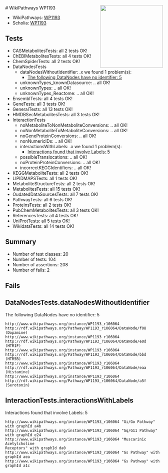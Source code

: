 <img style="float: right; width: 200px" src="https://upload.wikimedia.org/wikipedia/commons/thumb/8/83/Wplogo_with_text_500.png/640px-Wplogo_with_text_500.png" />
# WikiPathways WP1193

* WikiPathways: [WP1193](https://new.wikipathways.org/pathways/WP1193)
* Scholia: [WP1193](https://scholia.toolforge.org/wikipathways/WP1193)
## Tests
* CASMetabolitesTests: all 2 tests OK!
* ChEBIMetabolitesTests: all 4 tests OK!
* ChemSpiderTests: all 2 tests OK!
* DataNodesTests
    * dataNodesWithoutIdentifier: .x we found 1 problem(s):
        * [The following DataNodes have no identifier: 5](#d2d32fa4)
    * unknownTypes_knownDatasource: .. all OK!
    * unknownTypes: .. all OK!
    * unknownTypes_Reactome: .. all OK!
* EnsemblTests: all 4 tests OK!
* GeneTests: all 3 tests OK!
* GeneralTests: all 13 tests OK!
* HMDBSecMetabolitesTests: all 3 tests OK!
* InteractionTests
    * noMetaboliteToNonMetaboliteConversions: .. all OK!
    * noNonMetaboliteToMetaboliteConversions: .. all OK!
    * noGeneProteinConversions: .. all OK!
    * nonNumericIDs: .. all OK!
    * interactionsWithLabels: .x we found 1 problem(s):
        * [Interactions found that involve Labels: 5](#630d267c)
    * possibleTranslocations: .. all OK!
    * noProteinProteinConversions: .. all OK!
    * incorrectKEGGIdentifiers: .. all OK!
* KEGGMetaboliteTests: all 2 tests OK!
* LIPIDMAPSTests: all 1 tests OK!
* MetaboliteStructureTests: all 2 tests OK!
* MetabolitesTests: all 15 tests OK!
* OudatedDataSourcesTests: all 7 tests OK!
* PathwayTests: all 6 tests OK!
* ProteinsTests: all 2 tests OK!
* PubChemMetabolitesTests: all 3 tests OK!
* ReferencesTests: all 4 tests OK!
* UniProtTests: all 5 tests OK!
* WikidataTests: all 14 tests OK!


## Summary

* Number of test classes: 20
* Number of tests: 104
* Number of assertions: 208
* Number of fails: 2

## Fails

<a name="d2d32fa4" />

## DataNodesTests.dataNodesWithoutIdentifier

The following DataNodes have no identifier: 5
```
http://www.wikipathways.org/instance/WP1193_r106064 http://rdf.wikipathways.org/Pathway/WP1193_r106064/DataNode/f08 (Dopamine)
http://www.wikipathways.org/instance/WP1193_r106064 http://rdf.wikipathways.org/Pathway/WP1193_r106064/DataNode/e0d (HTR1F)
http://www.wikipathways.org/instance/WP1193_r106064 http://rdf.wikipathways.org/Pathway/WP1193_r106064/DataNode/bbd (HTR5B)
http://www.wikipathways.org/instance/WP1193_r106064 http://rdf.wikipathways.org/Pathway/WP1193_r106064/DataNode/eaa (Histamine)
http://www.wikipathways.org/instance/WP1193_r106064 http://rdf.wikipathways.org/Pathway/WP1193_r106064/DataNode/a5f (Serotonin)
```

<a name="630d267c" />

## InteractionTests.interactionsWithLabels

Interactions found that involve Labels: 5
```
http://www.wikipathways.org/instance/WP1193_r106064 "Gi/Go Pathway" with graphId a4b
http://www.wikipathways.org/instance/WP1193_r106064 "Gq/G11 Pathway" with graphId e24
http://www.wikipathways.org/instance/WP1193_r106064 "Muscarinic
Acetylcholine 
Receptors" with graphId da0
http://www.wikipathways.org/instance/WP1193_r106064 "Gs Pathway" with graphId aea
http://www.wikipathways.org/instance/WP1193_r106064 "Gs Pathway" with graphId a1c
```

